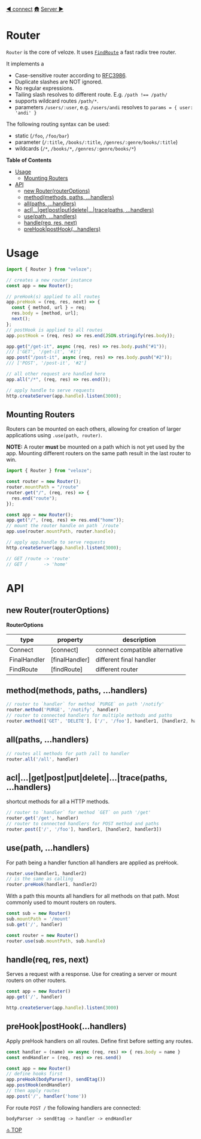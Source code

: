 [◀︎ connect](../core/connect.md)
[🛖](../index.md)
[Server ▶](../core/Server.md)

# Router

`Router` is the core of veloze. It uses [`FindRoute`](../../src/FindRoute.js) a fast radix tree router.

It implements a

- Case-sensitive router according to [RFC3986](https://www.rfc-editor.org/rfc/rfc3986).
- Duplicate slashes are NOT ignored.
- No regular expressions.
- Tailing slash resolves to different route. E.g. `/path !== /path/`
- supports wildcard routes `/path/*`.
- parameters `/users/:user`, e.g. `/users/andi` resolves to `params = { user: 'andi' }`

The following routing syntax can be used:

- static (`/foo`, `/foo/bar`)
- parameter (`/:title`, `/books/:title`, `/genres/:genre/books/:title`)
- wildcards (`/*`, `/books/*`, `/genres/:genre/books/*`)

**Table of Contents**

<!-- !toc -->

* [Usage](#usage)
  * [Mounting Routers](#mounting-routers)
* [API](#api)
  * [new Router(routerOptions)](#new-routerrouteroptions)
  * [method(methods, paths, ...handlers)](#methodmethods-paths-handlers)
  * [all(paths, ...handlers)](#allpaths-handlers)
  * [acl|...|get|post|put|delete|...|trace(paths, ...handlers)](#aclgetpostputdeletetracepaths-handlers)
  * [use(path, ...handlers)](#usepath-handlers)
  * [handle(req, res, next)](#handlereq-res-next)
  * [preHook|postHook(...handlers)](#prehookposthookhandlers)

<!-- toc! -->

# Usage

```js
import { Router } from "veloze";

// creates a new router instance
const app = new Router();

// preHook(s) applied to all routes
app.preHook = (req, res, next) => {
  const { method, url } = req;
  res.body = [method, url];
  next();
};
// postHook is applied to all routes
app.postHook = (req, res) => res.end(JSON.stringify(res.body));

app.get("/get-it", async (req, res) => res.body.push("#1"));
/// ['GET', '/get-it', '#1']
app.post("/post-it", async (req, res) => res.body.push("#2"));
/// ['POST', '/post-it', '#2']

// all other request are handled here
app.all("/*", (req, res) => res.end());

// apply handle to serve requests
http.createServer(app.handle).listen(3000);
```

## Mounting Routers

Routers can be mounted on each others, allowing for creation of larger
applications using `.use(path, router)`. 

**NOTE:** A router **must** be mounted on a path which is not yet used by the app.
Mounting different routers on the same path result in the last router to win.

```js
import { Router } from "veloze";

const router = new Router();
router.mountPath = "/route"
router.get("/", (req, res) => {
  res.end("route");
});

const app = new Router();
app.get("/", (req, res) => res.end("home"));
// mount the router handle on path `/route`
app.use(router.mountPath, router.handle);

// apply app.handle to serve requests
http.createServer(app.handle).listen(3000);

// GET /route -> 'route'
// GET /      -> 'home'
```

# API

## new Router(routerOptions)

**RouterOptions**

| type         | property        | description                    |
| ------------ | --------------- | ------------------------------ |
| Connect      | \[connect]      | connect compatible alternative |
| FinalHandler | \[finalHandler] | different final handler        |
| FindRoute    | \[findRoute]    | different router               |

## method(methods, paths, ...handlers)

```js
// router to `handler` for method `PURGE` on path '/notify'
router.method('PURGE', '/notify', handler)
// router to connected handlers for multiple methods and paths
router.method(['GET', 'DELETE'], ['/', '/foo'], handler1, [handler2, handler3])
```

## all(paths, ...handlers)

```js
// routes all methods for path /all to handler
router.all('/all', handler)
```

## acl|...|get|post|put|delete|...|trace(paths, ...handlers)

shortcut methods for all a HTTP methods.

```js
// router to `handler` for method `GET` on path '/get'
router.get('/get', handler)
// router to connected handlers for POST method and paths
router.post(['/', '/foo'], handler1, [handler2, handler3])
```

## use(path, ...handlers)

For path being a handler function all handlers are applied as preHook.

```js
router.use(handler1, handler2)
// is the same as calling
router.preHook(handler1, handler2)
```

With a path this mounts all handlers for all methods on that path.
Most commonly used to mount routers on routers.

```js
const sub = new Router()
sub.mountPath = '/mount'
sub.get('/', handler)

const router = new Router()
router.use(sub.mountPath, sub.handle)
```

## handle(req, res, next)

Serves a request with a response.
Use for creating a server or mount routers on other routers.

```js
const app = new Router()
app.get('/', handler)

http.createServer(app.handle).listen(3000)
```

## preHook|postHook(...handlers)

Apply preHook handlers on all routes.
Define first before setting any routes.

```js
const handler = (name) => async (req, res) => { res.body = name }
const endHandler = (req, res) => res.send()

const app = new Router()
// define hooks first
app.preHook(bodyParser(), sendEtag())
app.postHook(endHandler)
// then apply routes
app.post('/', handler('home'))
```

For route `POST /` the following handlers are connected:

    bodyParser -> sendEtag -> handler -> endHandler

[🔝 TOP](#top)
